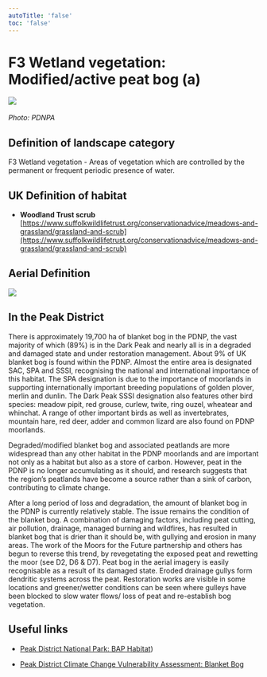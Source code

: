 ```yaml
---
autoTitle: 'false'
toc: 'false'
---
```


# F3 Wetland vegetation: Modified/active peat bog (a)

![](https://report-publishing/media/interpretation-key/f3a.png) 

_Photo: PDNPA_

## Definition of landscape category

F3 Wetland vegetation - Areas of vegetation which are controlled by the permanent or frequent periodic presence of water.

## UK Definition of habitat

*   **Woodland Trust scrub** [https://www.suffolkwildlifetrust.org/conservationadvice/meadows-and-grassland/grassland-and-scrub](https://www.suffolkwildlifetrust.org/conservationadvice/meadows-and-grassland/grassland-and-scrub)

## Aerial Definition

![](https://report-publishing/media/interpretation-key/fig15.png)

## In the Peak District

There is approximately 19,700 ha of blanket bog in the PDNP, the vast majority of which (89%) is in the Dark Peak and nearly all is in a degraded and damaged state and under restoration management. About 9% of UK blanket bog is found within the PDNP. Almost the entire area is designated SAC, SPA and SSSI, recognising the national and international importance of this habitat. The SPA designation is due to the importance of moorlands in supporting internationally important breeding populations of golden plover, merlin and dunlin. The Dark Peak SSSI designation also features other bird species: meadow pipit, red grouse, curlew, twite, ring ouzel, wheatear and whinchat. A range of other important birds as well as invertebrates, mountain hare, red deer, adder and common lizard are also found on PDNP moorlands.

Degraded/modified blanket bog and associated peatlands are more widespread than any other habitat in the PDNP moorlands and are important not only as a habitat but also as a store of carbon. However, peat in the PDNP is no longer accumulating as it should, and research suggests that the region’s peatlands have become a source rather than a sink of carbon, contributing to climate change.

After a long period of loss and degradation, the amount of blanket bog in the PDNP is currently relatively stable. The issue remains the condition of the blanket bog. A combination of damaging factors, including peat cutting, air pollution, drainage, managed burning and wildfires, has resulted in blanket bog that is drier than it should be, with gullying and erosion in many areas. The work of the Moors for the Future partnership and others has begun to reverse this trend, by revegetating the exposed peat and rewetting the moor (see D2, D6 & D7). Peat bog in the aerial imagery is easily recognisable as a result of its damaged state. Eroded drainage gullys form dendritic systems across the peat. Restoration works are visible in some locations and greener/wetter conditions can be seen where gulleys have been blocked to slow water flows/ loss of peat and re-establish bog vegetation.

## Useful links

*   [Peak District National Park: BAP Habitat](https://www.peakdistrict.gov.uk/looking-after/biodiversity/biodiversity-action-plan/peak-district-habitats/blanket-bog))
    
*   [Peak District Climate Change Vulnerability Assessment: Blanket Bog](https://reports.peakdistrict.gov.uk/ccva/docs/assessments/habitats/blanketbog.html)